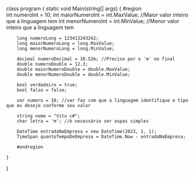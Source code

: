 class program {
	static void Main(string[] args) {
		#region				
		int numeroInt = 10;
		int maiorNumeroInt = int.MaxValue; //Maior valor inteiro que a linguagem tem
		int menorNumeroInt = int.MinValue; //Menor valor inteiro que a linguagem tem
		
		long numeroLong = 123413243242;
		long maiorNumeroLong = long.MaxValue;
		long menorNumeroLong = long.MinValue;
		
		decimal numeroDecimal = 10.52m; //Preciso por o 'm' no final
		double numeroDouble = 12.3;
		double maiorNumeroDouble = double.MaxValue;
		double menorNumeroDouble = double.MinValue;
		
		bool verdadeiro = true;
		bool falso = false;
		
		var numero = 10; //var faz com que a linguagem identifique o tipo que eu desejo conforme seu valor
		
		string nome = "Vitu c#";
		char letra = 'm'; //è necessário ser aspas simples
		
		DateTime entradaNaEmpresa = new DateTime(2023, 1, 1);
		TimeSpan quantoTempoDeEmpresa = DateTime.Now - entradaNaEmpresa;
												 
		#endregion			
		
	}
}
